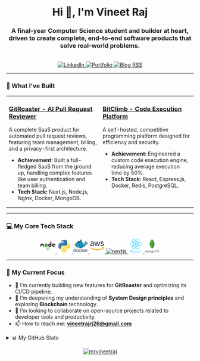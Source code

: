 <h1 align="center">Hi 👋, I'm Vineet Raj</h1>

<div align="center">
  <h3>
    A final-year Computer Science student and builder at heart, driven to create complete, end-to-end software products that solve real-world problems.
  </h3>
</div>

<br/>

<div align="center">
  <a href="https://linkedin.com/in/YOUR_LINKEDIN_USERNAME" target="_blank">
    <img src="https://raw.githubusercontent.com/rahuldkjain/github-profile-readme-generator/master/src/images/icons/Social/linked-in-alt.svg" alt="LinkedIn" height="30" width="40" />
  </a>
  <a href="https://www.unknownbug.tech" target="_blank">
    <img src="https://raw.githubusercontent.com/rahuldkjain/github-profile-readme-generator/master/src/images/icons/Social/chrome.svg" alt="Portfolio" height="30" width="40" />
  </a>
   <a href="https://blog.unknownbug.tech" target="_blank">
    <img src="https://raw.githubusercontent.com/rahuldkjain/github-profile-readme-generator/master/src/images/icons/Social/rss.svg" alt="Blog RSS" height="30" width="40" />
  </a>
</div>

---

### 🚀 What I've Built

<table>
  <tr>
    <td width="50%" valign="top">
      <h3><a href="https://github.com/mrvineetraj/GitRoaster-Repo-Link">GitRoaster - AI Pull Request Reviewer</a></h3>
      <p>A complete SaaS product for automated pull request reviews, featuring team management, billing, and a privacy-first architecture.</p>
      <ul>
        <li><strong>Achievement:</strong> Built a full-fledged SaaS from the ground up, handling complex features like user authentication and team billing.</li>
        <li><strong>Tech Stack:</strong> Next.js, Node.js, Nginx, Docker, MongoDB.</li>
      </ul>
    </td>
    <td width="50%" valign="top">
      <h3><a href="https://github.com/mrvineetraj/BitClimb-Repo-Link">BitClimb - Code Execution Platform</a></h3>
      <p>A self-hosted, competitive programming platform designed for efficiency and security.</p>
      <ul>
        <li><strong>Achievement:</strong> Engineered a custom code execution engine, reducing average execution time by 50%.</li>
        <li><strong>Tech Stack:</strong> React, Express.js, Docker, Redis, PostgreSQL.</li>
      </ul>
    </td>
  </tr>
</table>

---

### 💻 My Core Tech Stack

<p align="center">
  <a href="https://nodejs.org" target="_blank" rel="noreferrer"> <img src="https://raw.githubusercontent.com/devicons/devicon/master/icons/nodejs/nodejs-original-wordmark.svg" alt="nodejs" width="40" height="40"/> </a>
  <a href="https://www.python.org" target="_blank" rel="noreferrer"> <img src="https://raw.githubusercontent.com/devicons/devicon/master/icons/python/python-original.svg" alt="python" width="40" height="40"/> </a>
  <a href="https://www.docker.com/" target="_blank" rel="noreferrer"> <img src="https://raw.githubusercontent.com/devicons/devicon/master/icons/docker/docker-original-wordmark.svg" alt="docker" width="40" height="40"/> </a>
  <a href="https://aws.amazon.com" target="_blank" rel="noreferrer"> <img src="https://raw.githubusercontent.com/devicons/devicon/master/icons/amazonwebservices/amazonwebservices-original-wordmark.svg" alt="aws" width="40" height="40"/> </a>
  <a href="https://nextjs.org/" target="_blank" rel="noreferrer"> <img src="https://cdn.worldvectorlogo.com/logos/nextjs-2.svg" alt="nextjs" width="40" height="40"/> </a>
  <a href="https://reactjs.org/" target="_blank" rel="noreferrer"> <img src="https://raw.githubusercontent.com/devicons/devicon/master/icons/react/react-original-wordmark.svg" alt="react" width="40" height="40"/> </a>
  <a href="https://www.mongodb.com/" target="_blank" rel="noreferrer"> <img src="https://raw.githubusercontent.com/devicons/devicon/master/icons/mongodb/mongodb-original-wordmark.svg" alt="mongodb" width="40" height="40"/> </a>
  </p>

---

### 🌱 My Current Focus

- 🔭 I’m currently building new features for **GitRoaster** and optimizing its CI/CD pipeline.
- 🌱 I’m deepening my understanding of **System Design principles** and exploring **Blockchain** technology.
- 👯 I’m looking to collaborate on open-source projects related to developer tools and productivity.
- 📫 How to reach me: **vineetrajrj26@gmail.com**

<details>
  <summary>📊 My GitHub Stats</summary>
  <br/>
  <table align="center" width="100%">
    <tr>
      <td width="50%" valign="top">
        <p align="center">
          <img align="center" src="https://github-readme-stats.vercel.app/api?username=mrvineetraj&show_icons=true&locale=en" alt="mrvineetraj" />
        </p>
      </td>
      <td width="50%" valign="top">
        <p align="center">
          <img align="center" src="https://github-readme-stats.vercel.app/api/top-langs?username=mrvineetraj&show_icons=true&locale=en&layout=compact" alt="mrvineetraj" />
        </p>
      </td>
    </tr>
    <tr>
      <td colspan="2" align="center">
        <img align="center" src="https://github-readme-streak-stats.herokuapp.com/?user=mrvineetraj&" alt="mrvineetraj" />
      </td>
    </tr>
  </table>
</details>

<p align="center">
  <a href="https://github.com/ryo-ma/github-profile-trophy">
    <img src="https://github-profile-trophy.vercel.app/?username=mrvineetraj" alt="mrvineetraj" />
  </a>
</p>
